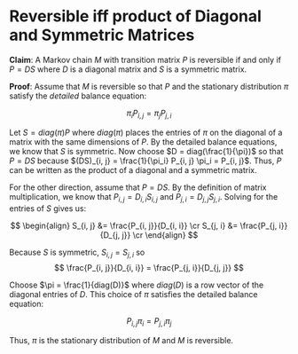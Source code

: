 Reversible iff product of Diagonal and Symmetric Matrices
=========================================================

**Claim**:
A Markov chain $M$ with transition matrix $P$ is reversible if and only if $P = DS$ where $D$ is a diagonal matrix and $S$ is a symmetric matrix.

**Proof**:
Assume that $M$ is reversible so that $P$ and the stationary distribution $\pi$ satisfy the $\textit{detailed}$ balance equation:

$$
\pi_i P_{i, j} = \pi_j P_{j, i}
$$

Let $S = diag(\pi) P$ where $diag(\pi)$ places the entries of $\pi$ on the diagonal of a matrix with the same dimensions of $P$. By the detailed balance equations, we know that $S$ is symmetric. Now choose $D = diag(\frac{1}{\pi})$ so that $P = DS$ because $(DS)_{i, j} = \frac{1}{\pi_i} P_{i, j} \pi_i = P_{i, j}$. Thus, $P$ can be written as the product of a diagonal and a symmetric matrix.

For the other direction, assume that $P = DS$. By the definition of matrix multiplication, we know that $P_{i, j} = D_{i, i} S_{i, j}$ and $P_{j, i} = D_{j, j} S_{j, i}$. Solving for the entries of $S$ gives us:

$$
\begin{align}
	S_{i, j} &= \frac{P_{i, j}}{D_{i, i}} \cr
	S_{j, i} &= \frac{P_{j, i}}{D_{j, j}} \cr
\end{align}
$$

Because $S$ is symmetric, $S_{i, j} = S_{j, i}$ so
$$
\frac{P_{i, j}}{D_{i, i}} = \frac{P_{j, i}}{D_{j, j}}
$$

Choose $\pi = \frac{1}{diag(D)}$ where $diag(D)$ is a row vector of the diagonal entries of $D$. This choice of $\pi$ satisfies the detailed balance equation:

$$
P_{i, j} \pi_i = P_{j, i} \pi_j
$$

Thus, $\pi$ is the stationary distribution of $M$ and $M$ is reversible.